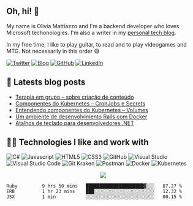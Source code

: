 ## Oh, hi! 👋

My name is Olivia Mattiazzo and I'm a backend developer who loves Microsoft techonologies. I'm also a writer in my [personal tech blog](https://oliviamattiazzo.dev/).

In my free time, I like to play guitar, to read and to play videogames and MTG. Not necessarily in this order :sweat_smile:

[![Twitter](https://img.shields.io/twitter/follow/oliviamattiazzo?style=social)](https://twitter.com/oliviamattiazzo) [![Blog](https://img.shields.io/static/v1?label=Blog&message=oliviamattiazzo.dev&color=blueviolet&logo=wordpress)](https://oliviamattiazzo.dev/) [![GitHub](https://img.shields.io/github/followers/oliviamattiazzo?label=GitHub&style=social)](https://github.com/oliviamattiazzo) [![LinkedIn](https://img.shields.io/static/v1?label=LinkedIn&message=Olivia%20Pachele%20Mattiazzo&color=blue&logo=linkedin)](https://www.linkedin.com/in/oliviamattiazzo/)

## 🚨 Latests blog posts
<!-- BLOG-POST-LIST:START -->
- [Terapia em grupo – sobre criação de conteúdo](https://oliviamattiazzo.dev/2021/09/20/terapia-em-grupo-criacao-de-conteudo/)
- [Componentes do Kubernetes – CronJobs e Secrets](https://oliviamattiazzo.dev/2021/08/30/componentes-kubernetes-cronjobs-secrets/)
- [Entendendo componentes do Kubernetes – Volumes](https://oliviamattiazzo.dev/2021/08/16/entendendo-componentes-kubernetes-volumes/)
- [Um ambiente de desenvolvimento Rails com Docker](https://oliviamattiazzo.dev/2021/07/28/um-ambiente-de-desenvolvimento-rails-com-docker/)
- [Atalhos de teclado para desenvolvedores .NET](https://oliviamattiazzo.dev/2021/07/06/atalhos-teclado-para-desenvolvedores-dotnet/)
<!-- BLOG-POST-LIST:END -->

## 👩‍💻 Technologies I like and work with 
![C#](https://img.shields.io/badge/-CSharp-blueviolet?style=flat-square&logo=c-sharp)
![Javascript](https://img.shields.io/badge/-JavaScript-black?style=flat-square&logo=javascript)
![HTML5](https://img.shields.io/badge/-HTML5-E34F26?style=flat-square&logo=html5&logoColor=white)
![CSS3](https://img.shields.io/badge/-CSS3-1572B6?style=flat-square&logo=css3)
![GitHub](https://img.shields.io/badge/-GitHub-181717?style=flat-square&logo=github)
![Visual Studio](https://img.shields.io/badge/-Visual_Studio-blueviolet?style=flat-square&logo=visual-studio)
![Visual Studio Code](https://img.shields.io/badge/-Visual_Studio_Code-blue?style=flat-square&logo=visual-studio-code)
![Git Kraken](https://img.shields.io/badge/-Git_Kraken-green?style=flat-square&logo=gitkraken)
![Postman](https://img.shields.io/badge/-Postman-black?style=flat-square&logo=postman)
![Docker](https://img.shields.io/badge/-Docker-0db7ed?style=flat-square&logo=docker&logoColor=384d54)
![Kubernetes](https://img.shields.io/badge/-Kubernetes-blue?style=flat-square&logo=kubernetes&logoColor=white)

<p align="center">
    <img align="center" src="https://github-readme-stats.vercel.app/api/top-langs/?username=oliviamattiazzo&theme=synthwave&layout=compact">
</p>

<!--START_SECTION:waka-->
```text
Ruby         9 hrs 50 mins   █████████████████████▓░░░   87.27 % 
ERB          1 hr 23 mins    ███░░░░░░░░░░░░░░░░░░░░░░   12.32 % 
JSX          1 min           ░░░░░░░░░░░░░░░░░░░░░░░░░   00.15 % 
```
<!--END_SECTION:waka-->
